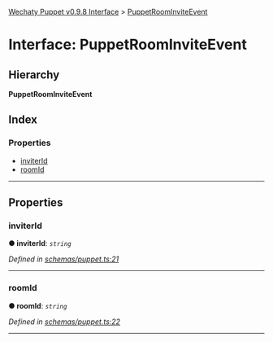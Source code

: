 [Wechaty Puppet v0.9.8 Interface](../README.md) > [PuppetRoomInviteEvent](../interfaces/puppetroominviteevent.md)

# Interface: PuppetRoomInviteEvent

## Hierarchy

**PuppetRoomInviteEvent**

## Index

### Properties

* [inviterId](puppetroominviteevent.md#inviterid)
* [roomId](puppetroominviteevent.md#roomid)

---

## Properties

<a id="inviterid"></a>

###  inviterId

**● inviterId**: *`string`*

*Defined in [schemas/puppet.ts:21](https://github.com/Chatie/wechaty-puppet/blob/e056248/src/schemas/puppet.ts#L21)*

___
<a id="roomid"></a>

###  roomId

**● roomId**: *`string`*

*Defined in [schemas/puppet.ts:22](https://github.com/Chatie/wechaty-puppet/blob/e056248/src/schemas/puppet.ts#L22)*

___

